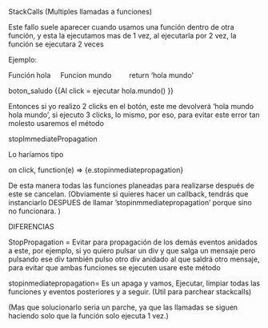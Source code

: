 StackCalls (Multiples llamadas a funciones)

Este fallo suele aparecer cuando usamos una función dentro de otra función, y esta la ejecutamos mas de 1 vez, al ejecutarla por 2 vez, la función se ejecutara 2 veces 

Ejemplo:

Función hola
    Funcion mundo
        return ‘hola mundo'

boton_saludo {{Al click = ejecutar hola.mundo() }}

Entonces si yo realizo 2 clicks en el botón, este me devolverá ‘hola mundo hola mundo’, si ejecuto 3 clicks, lo mismo, por eso, para evitar este error tan molesto usaremos el método

stopImmediatePropagation

Lo haríamos tipo

on click, function(e) => {e.stopinmediatepropagation}

De esta manera todas las funciones planeadas para realizarse después de este se cancelan. (Obviamente si quieres hacer un callback, tendrás que instanciarlo DESPUES de llamar ’stopinmmediatepropagation’ porque sino no funcionara. )


DIFERENCIAS

StopPropagation = Evitar para propagación de los demás eventos anidados a este, por ejemplo, si yo quiero pulsar un div y que salga un mensaje pero pulsando ese div también pulso otro div anidado al que saldrá otro mensaje, para evitar que ambas funciones se ejecuten usare este método

stopinmediatepropagation= Es un apaga y vamos, Ejecutar, limpiar todas las funciones y eventos posteriores y a seguir. (Util para parchear stackcalls)




(Mas que solucionarlo seria un parche, ya que las llamadas se siguen haciendo solo que la función solo ejecuta 1 vez.)
